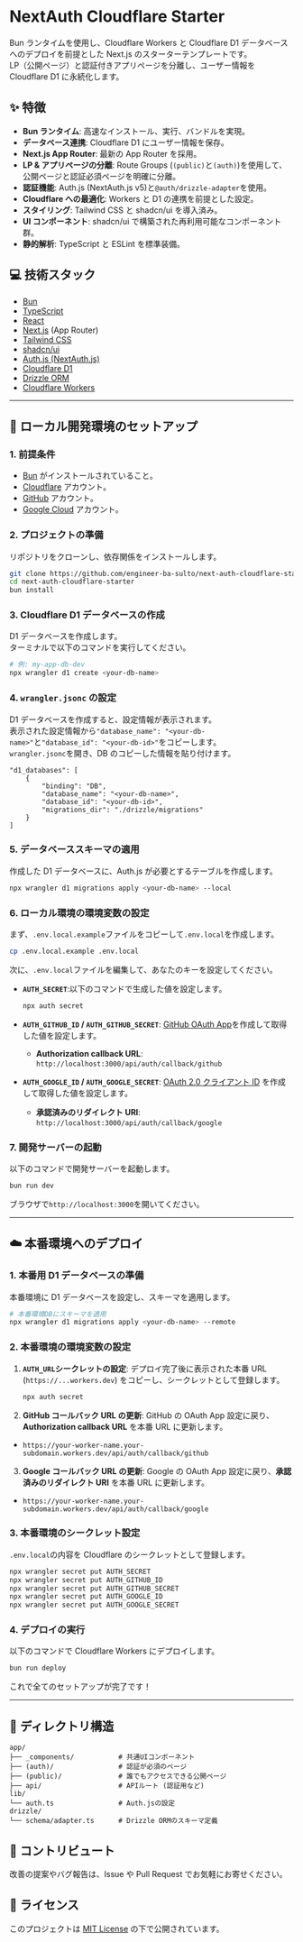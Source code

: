 # NextAuth Cloudflare Starter

Bun ランタイムを使用し、Cloudflare Workers と Cloudflare D1 データベースへのデプロイを前提とした Next.js のスターターテンプレートです。  
LP（公開ページ）と認証付きアプリページを分離し、ユーザー情報を Cloudflare D1 に永続化します。

## ✨ 特徴

- **Bun ランタイム**: 高速なインストール、実行、バンドルを実現。
- **データベース連携**: Cloudflare D1 にユーザー情報を保存。
- **Next.js App Router**: 最新の App Router を採用。
- **LP & アプリページの分離**: Route Groups (`(public)`と`(auth)`)を使用して、公開ページと認証必須ページを明確に分離。
- **認証機能**: Auth.js (NextAuth.js v5)と`@auth/drizzle-adapter`を使用。
- **Cloudflare への最適化**: Workers と D1 の連携を前提とした設定。
- **スタイリング**: Tailwind CSS と shadcn/ui を導入済み。
- **UI コンポーネント**: shadcn/ui で構築された再利用可能なコンポーネント群。
- **静的解析**: TypeScript と ESLint を標準装備。

## 💻 技術スタック

- [Bun](https://bun.sh/)
- [TypeScript](https://www.typescriptlang.org/)
- [React](https://react.dev/)
- [Next.js](https://nextjs.org/) (App Router)
- [Tailwind CSS](https://tailwindcss.com/)
- [shadcn/ui](https://ui.shadcn.com/)
- [Auth.js (NextAuth.js)](https://authjs.dev/)
- [Cloudflare D1](https://developers.cloudflare.com/d1/)
- [Drizzle ORM](https://orm.drizzle.team/)
- [Cloudflare Workers](https://workers.cloudflare.com/)

---

## 🚀 ローカル開発環境のセットアップ

### 1. 前提条件

- [Bun](https://bun.sh/docs/installation) がインストールされていること。
- [Cloudflare](https://dash.cloudflare.com/sign-up) アカウント。
- [GitHub](https://github.com/) アカウント。
- [Google Cloud](https://console.cloud.google.com/) アカウント。

### 2. プロジェクトの準備

リポジトリをクローンし、依存関係をインストールします。

```bash
git clone https://github.com/engineer-ba-sulto/next-auth-cloudflare-starter.git
cd next-auth-cloudflare-starter
bun install
```

### 3. Cloudflare D1 データベースの作成

D1 データベースを作成します。  
ターミナルで以下のコマンドを実行してください。

```bash
# 例: my-app-db-dev
npx wrangler d1 create <your-db-name>
```

### 4. `wrangler.jsonc` の設定

D1 データベースを作成すると、設定情報が表示されます。  
表示された設定情報から`"database_name": "<your-db-name>"`と`"database_id": "<your-db-id>"`をコピーします。  
`wrangler.jsonc`を開き、DB のコピーした情報を貼り付けます。

```jsonc:wrangler.jsonc
"d1_databases": [
	{
		"binding": "DB",
		"database_name": "<your-db-name>",
		"database_id": "<your-db-id>",
		"migrations_dir": "./drizzle/migrations"
	}
]
```

### 5. データベーススキーマの適用

作成した D1 データベースに、Auth.js が必要とするテーブルを作成します。

```bash
npx wrangler d1 migrations apply <your-db-name> --local
```

### 6. ローカル環境の環境変数の設定

まず、`.env.local.example`ファイルをコピーして`.env.local`を作成します。

```bash
cp .env.local.example .env.local
```

次に、`.env.local`ファイルを編集して、あなたのキーを設定してください。

- **`AUTH_SECRET`**:以下のコマンドで生成した値を設定します。

  ```bash
  npx auth secret
  ```

- **`AUTH_GITHUB_ID` / `AUTH_GITHUB_SECRET`**: [GitHub OAuth App](https://github.com/settings/developers)を作成して取得した値を設定します。
  - **Authorization callback URL**: `http://localhost:3000/api/auth/callback/github`
- **`AUTH_GOOGLE_ID` / `AUTH_GOOGLE_SECRET`**: [OAuth 2.0 クライアント ID](https://console.cloud.google.com/apis/credentials) を作成して取得した値を設定します。
  - **承認済みのリダイレクト URI**: `http://localhost:3000/api/auth/callback/google`

### 7. 開発サーバーの起動

以下のコマンドで開発サーバーを起動します。

```bash
bun run dev
```

ブラウザで`http://localhost:3000`を開いてください。

---

## ☁️ 本番環境へのデプロイ

### 1. 本番用 D1 データベースの準備

本番環境に D1 データベースを設定し、スキーマを適用します。

```bash
# 本番環境DBにスキーマを適用
npx wrangler d1 migrations apply <your-db-name> --remote
```

### 2. 本番環境の環境変数の設定

1.  **`AUTH_URL`シークレットの設定**: デプロイ完了後に表示された本番 URL (`https://...workers.dev`) をコピーし、シークレットとして登録します。

    ```bash
    npx auth secret
    ```

2.  **GitHub コールバック URL の更新**: GitHub の OAuth App 設定に戻り、**Authorization callback URL** を本番 URL に更新します。

- `https://your-worker-name.your-subdomain.workers.dev/api/auth/callback/github`

3.  **Google コールバック URL の更新**: Google の OAuth App 設定に戻り、**承認済みのリダイレクト URI** を本番 URL に更新します。

- `https://your-worker-name.your-subdomain.workers.dev/api/auth/callback/google`

### 3. 本番環境のシークレット設定

`.env.local`の内容を Cloudflare のシークレットとして登録します。

```bash
npx wrangler secret put AUTH_SECRET
npx wrangler secret put AUTH_GITHUB_ID
npx wrangler secret put AUTH_GITHUB_SECRET
npx wrangler secret put AUTH_GOOGLE_ID
npx wrangler secret put AUTH_GOOGLE_SECRET
```

### 4. デプロイの実行

以下のコマンドで Cloudflare Workers にデプロイします。

```bash
bun run deploy
```

これで全てのセットアップが完了です！

---

## 📁 ディレクトリ構造

```
app/
├── _components/           # 共通UIコンポーネント
├── (auth)/                # 認証が必須のページ
├── (public)/              # 誰でもアクセスできる公開ページ
├── api/                   # APIルート (認証用など)
lib/
└── auth.ts                # Auth.jsの設定
drizzle/
└── schema/adapter.ts      # Drizzle ORMのスキーマ定義
```

## 🤝 コントリビュート

改善の提案やバグ報告は、Issue や Pull Request でお気軽にお寄せください。

## 📝 ライセンス

このプロジェクトは [MIT License](LICENSE) の下で公開されています。
